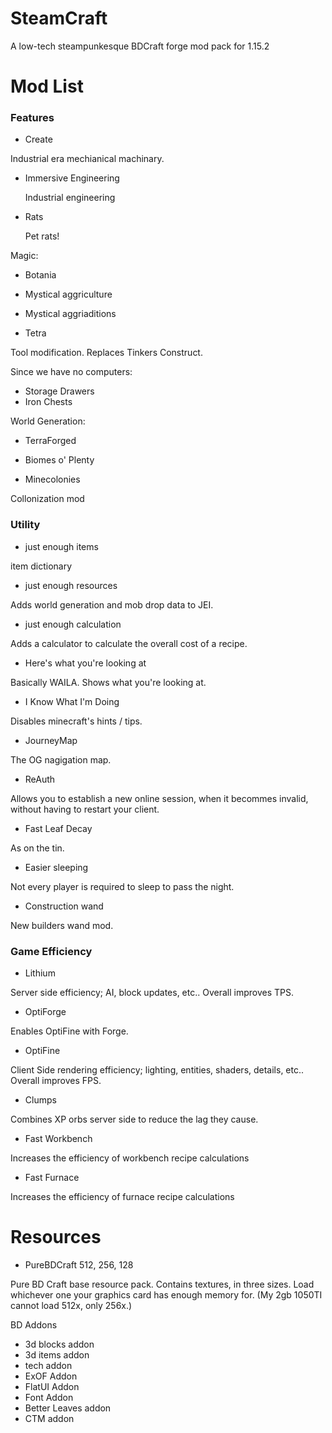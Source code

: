 # SteamCraft

A low-tech steampunkesque BDCraft forge mod pack for 1.15.2


# Mod List

### Features
 - Create
 
Industrial era mechianical machinary.
   
- Immersive Engineering

  Industrial engineering 
 
- Rats

  Pet rats!
  
 Magic:
 - Botania
 - Mystical aggriculture
 - Mystical aggriaditions
 
 - Tetra
 
  Tool modification. Replaces Tinkers Construct.
 
 Since we have no computers:
 - Storage Drawers
 - Iron Chests
 
World Generation:
 - TerraForged
 - Biomes o' Plenty
 
 
 - Minecolonies

  Collonization mod

 
### Utility
 - just enough items
   
  item dictionary
   
 - just enough resources

  Adds world generation and mob drop data to JEI.
 
 - just enough calculation

  Adds a calculator to calculate the overall cost of a recipe.
 
 - Here's what you're looking at

  Basically WAILA. Shows what you're looking at.
 
 - I Know What I'm Doing

  Disables minecraft's hints / tips.
 
 - JourneyMap

  The OG nagigation map.
   
 - ReAuth

  Allows you to establish a new online session, when it becommes invalid, without having to restart your client.
 
 - Fast Leaf Decay

  As on the tin.
   
 - Easier sleeping

  Not every player is required to sleep to pass the night.
 
 - Construction wand

  New builders wand mod. 


### Game Efficiency
 - Lithium

  Server side efficiency; AI, block updates, etc..
  Overall improves TPS.
   
 - OptiForge

  Enables OptiFine with Forge.
   
 - OptiFine

  Client Side rendering efficiency; lighting, entities, shaders, details, etc..
  Overall improves FPS.
 
 - Clumps 

  Combines XP orbs server side to reduce the lag they cause.
 
 - Fast Workbench

  Increases the efficiency of workbench recipe calculations
 
 - Fast Furnace

  Increases the efficiency of furnace recipe calculations

# Resources
 - PureBDCraft 512, 256, 128

  Pure BD Craft base resource pack.
  Contains textures, in three sizes. Load whichever one your graphics card has enough memory for.
  (My 2gb 1050TI cannot load 512x, only 256x.)
 
 BD Addons
 - 3d blocks addon
 - 3d items addon
 - tech addon
 - ExOF Addon
 - FlatUI Addon
 - Font Addon
 - Better Leaves addon
 - CTM addon
